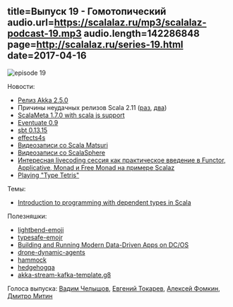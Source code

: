 title=Выпуск 19 - Гомотопический
audio.url=https://scalalaz.ru/mp3/scalalaz-podcast-19.mp3
audio.length=142286848
page=http://scalalaz.ru/series-19.html
date=2017-04-16
----
![episode 19](img/episode19.png)

Новости:

- [Релиз Akka 2.5.0](http://akka.io/news/2017/04/13/akka-2.5.0-released.html)
- Причины неудачных релизов Scala 2.11 ([раз](https://github.com/scala/scala/pull/5730), [два](https://github.com/scala/scala/pull/5846))
- [ScalaMeta 1.7.0 with scala js support](https://github.com/scalameta/scalameta/blob/master/changelog/1.7.0.md)
- [Eventuate 0.9](https://github.com/RBMHTechnology/eventuate/releases/tag/v-0.9)
- [sbt 0.13.15](http://developer.lightbend.com/blog/2017-04-10-sbt-01315-JDK9-support-and-offline-installation/)
- [effects4s](https://github.com/effects4s/effects4s)
- [Видеозаписи со Scala Matsuri](https://www.youtube.com/channel/UC6DFHglgVXQUVDbUmQHtxDQ)
- [Видеозаписи со ScalaSphere](https://www.youtube.com/channel/UCsLrgs0Sx_baN0SP8hCn7KA/feed)
- [Интересная livecoding сессия как практическое введение в Functor, Applicative, Monad и Free Monad на примере Scalaz](https://www.youtube.com/watch?v=y4w92G8eZPI)
- [Playing "Type Tetris"](http://underscore.io/blog/posts/2017/04/11/type-tetris.html)

Темы:

- [Introduction to programming with dependent types in Scala](https://stepik.org/2294)

Полезняшки:

- [lightbend-emoji](https://github.com/typesafehub/lightbend-emoji)
- [typesafe-emojr](https://github.com/typesafehub/typesafe-emojr)
- [Building and Running Modern Data-Driven Apps on DC/OS](https://mesosphere.com/resources/building-running-modern-data-driven-apps/)
- [drone-dynamic-agents](https://github.com/fommil/drone-dynamic-agents)
- [hammock](http://pepegar.com/hammock)
- [hedgehogqa](https://github.com/hedgehogqa)
- [akka-stream-kafka-template.g8](https://github.com/ScalaWilliam/akka-stream-kafka-template.g8)

Голоса выпуска: [Вадим Челышов](http://github.com/dos65), [Евгений Токарев](http://github.com/strobe), [Алексей Фомкин](http://github.com/fomkin/korolev), [Дмитро Митин](https://github.com/DmytroMitin)
